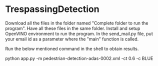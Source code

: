 # TrespassingDetection

Download all the files in the folder named "Complete folder to run the program". Have all these files in the same folder. Install and setup OpenVINO environment to run the program. In the send_mail.py file, put your email id as a parameter where the "main" function is called. 

Run the below mentioned command in the shell to obtain results.

python app.py -m pedestrian-detection-adas-0002.xml -ct 0.6 -c BLUE
